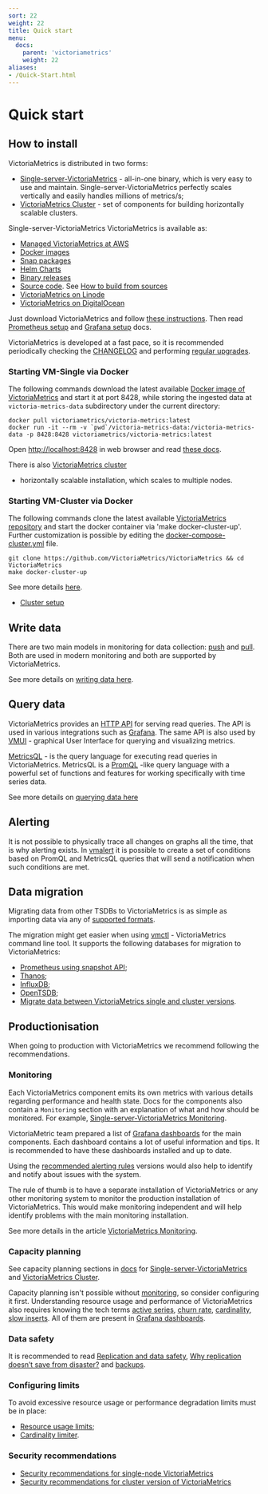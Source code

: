 ```yaml
---
sort: 22
weight: 22
title: Quick start
menu:
  docs:
    parent: 'victoriametrics'
    weight: 22
aliases:
- /Quick-Start.html
---
```


# Quick start

## How to install

VictoriaMetrics is distributed in two forms:
* [Single-server-VictoriaMetrics](https://docs.victoriametrics.com/Single-server-VictoriaMetrics.html) - all-in-one
  binary, which is very easy to use and maintain.
  Single-server-VictoriaMetrics perfectly scales vertically and easily handles millions of metrics/s;
* [VictoriaMetrics Cluster](https://docs.victoriametrics.com/Cluster-VictoriaMetrics.html) - set of components
  for building horizontally scalable clusters.

Single-server-VictoriaMetrics VictoriaMetrics is available as:

* [Managed VictoriaMetrics at AWS](https://aws.amazon.com/marketplace/pp/prodview-4tbfq5icmbmyc)
* [Docker images](https://hub.docker.com/r/victoriametrics/victoria-metrics/)
* [Snap packages](https://snapcraft.io/victoriametrics)
* [Helm Charts](https://github.com/VictoriaMetrics/helm-charts#list-of-charts)
* [Binary releases](https://github.com/VictoriaMetrics/VictoriaMetrics/releases/latest)
* [Source code](https://github.com/VictoriaMetrics/VictoriaMetrics).
  See [How to build from sources](https://docs.victoriametrics.com/Single-server-VictoriaMetrics.html#how-to-build-from-sources)
* [VictoriaMetrics on Linode](https://www.linode.com/marketplace/apps/victoriametrics/victoriametrics/)
* [VictoriaMetrics on DigitalOcean](https://marketplace.digitalocean.com/apps/victoriametrics-single)

Just download VictoriaMetrics and follow
[these instructions](https://docs.victoriametrics.com/Single-server-VictoriaMetrics.html#how-to-start-victoriametrics).
Then read [Prometheus setup](https://docs.victoriametrics.com/Single-server-VictoriaMetrics.html#prometheus-setup)
and [Grafana setup](https://docs.victoriametrics.com/Single-server-VictoriaMetrics.html#grafana-setup) docs.

VictoriaMetrics is developed at a fast pace, so it is recommended periodically checking the [CHANGELOG](https://docs.victoriametrics.com/CHANGELOG.html) and performing [regular upgrades](https://docs.victoriametrics.com/#how-to-upgrade-victoriametrics).


### Starting VM-Single via Docker

The following commands download the latest available
[Docker image of VictoriaMetrics](https://hub.docker.com/r/victoriametrics/victoria-metrics)
and start it at port 8428, while storing the ingested data at `victoria-metrics-data` subdirectory
under the current directory:

<div class="with-copy" markdown="1">

```console
docker pull victoriametrics/victoria-metrics:latest
docker run -it --rm -v `pwd`/victoria-metrics-data:/victoria-metrics-data -p 8428:8428 victoriametrics/victoria-metrics:latest
```

</div>

Open <a href="http://localhost:8428">http://localhost:8428</a> in web browser
and read [these docs](https://docs.victoriametrics.com/#operation).

There is also [VictoriaMetrics cluster](https://docs.victoriametrics.com/Cluster-VictoriaMetrics.html)
- horizontally scalable installation, which scales to multiple nodes.

### Starting VM-Cluster via Docker

The following commands clone the latest available
[VictoriaMetrics repository](https://github.com/VictoriaMetrics/VictoriaMetrics)
and start the docker container via 'make docker-cluster-up'. Further customization is possible by editing
the [docker-compose-cluster.yml](https://github.com/VictoriaMetrics/VictoriaMetrics/blob/master/deployment/docker/docker-compose-cluster.yml)
file.

<div class="with-copy" markdown="1">

```console
git clone https://github.com/VictoriaMetrics/VictoriaMetrics && cd VictoriaMetrics
make docker-cluster-up
```

</div>

See more details [here](https://github.com/VictoriaMetrics/VictoriaMetrics/tree/master/deployment/docker#readme).

* [Cluster setup](https://docs.victoriametrics.com/Cluster-VictoriaMetrics.html#cluster-setup)

## Write data

There are two main models in monitoring for data collection: 
[push](https://docs.victoriametrics.com/keyConcepts.html#push-model) 
and [pull](https://docs.victoriametrics.com/keyConcepts.html#pull-model). 
Both are used in modern monitoring and both are supported by VictoriaMetrics.

See more details on [writing data here](https://docs.victoriametrics.com/keyConcepts.html#write-data).


## Query data

VictoriaMetrics provides an 
[HTTP API](https://docs.victoriametrics.com/Single-server-VictoriaMetrics.html#prometheus-querying-api-usage)
for serving read queries. The API is used in various integrations such as
[Grafana](https://docs.victoriametrics.com/Single-server-VictoriaMetrics.html#grafana-setup).
The same API is also used by
[VMUI](https://docs.victoriametrics.com/Single-server-VictoriaMetrics.html#vmui) - graphical User Interface
for querying and visualizing metrics.

[MetricsQL](https://docs.victoriametrics.com/MetricsQL.html) - is the query language for executing read queries
in VictoriaMetrics. MetricsQL is a [PromQL](https://prometheus.io/docs/prometheus/latest/querying/basics) 
-like query language with a powerful set of functions and features for working specifically with time series data.

See more details on [querying data here](https://docs.victoriametrics.com/keyConcepts.html#query-data)


## Alerting

It is not possible to physically trace all changes on graphs all the time, that is why alerting exists.
In [vmalert](https://docs.victoriametrics.com/vmalert.html) it is possible to create a set of conditions
based on PromQL and MetricsQL queries that will send a notification when such conditions are met.

## Data migration

Migrating data from other TSDBs to VictoriaMetrics is as simple as importing data via any of
[supported formats](https://docs.victoriametrics.com/keyConcepts.html#push-model).

The migration might get easier when using [vmctl](https://docs.victoriametrics.com/vmctl.html) - VictoriaMetrics
command line tool. It supports the following databases for migration to VictoriaMetrics:
* [Prometheus using snapshot API](https://docs.victoriametrics.com/vmctl.html#migrating-data-from-prometheus);
* [Thanos](https://docs.victoriametrics.com/vmctl.html#migrating-data-from-thanos);
* [InfluxDB](https://docs.victoriametrics.com/vmctl.html#migrating-data-from-influxdb-1x);
* [OpenTSDB](https://docs.victoriametrics.com/vmctl.html#migrating-data-from-opentsdb);
* [Migrate data between VictoriaMetrics single and cluster versions](https://docs.victoriametrics.com/vmctl.html#migrating-data-from-victoriametrics).

## Productionisation

When going to production with VictoriaMetrics we recommend following the recommendations.

### Monitoring

Each VictoriaMetrics component emits its own metrics with various details regarding performance
and health state. Docs for the components also contain a `Monitoring` section with an explanation
of what and how should be monitored. For example,
[Single-server-VictoriaMetrics Monitoring](https://docs.victoriametrics.com/Cluster-VictoriaMetrics.html#monitoring).

VictoriaMetric team prepared a list of [Grafana dashboards](https://grafana.com/orgs/victoriametrics/dashboards)
for the main components. Each dashboard contains a lot of useful information and tips. It is recommended
to have these dashboards installed and up to date.

Using the [recommended alerting rules](https://github.com/VictoriaMetrics/VictoriaMetrics/tree/master/deployment/docker#alerts)
versions would also help to identify and notify about issues with the system.

The rule of thumb is to have a separate installation of VictoriaMetrics or any other monitoring system
to monitor the production installation of VictoriaMetrics. This would make monitoring independent and
will help identify problems with the main monitoring installation.

See more details in the article [VictoriaMetrics Monitoring](https://victoriametrics.com/blog/victoriametrics-monitoring/).

### Capacity planning

See capacity planning sections in [docs](https://docs.victoriametrics.com) for
[Single-server-VictoriaMetrics](https://docs.victoriametrics.com/Single-server-VictoriaMetrics.html#capacity-planning)
and [VictoriaMetrics Cluster](https://docs.victoriametrics.com/Cluster-VictoriaMetrics.html#capacity-planning).

Capacity planning isn't possible without [monitoring](#monitoring), so consider configuring it first.
Understanding resource usage and performance of VictoriaMetrics also requires knowing the tech terms
[active series](https://docs.victoriametrics.com/FAQ.html#what-is-an-active-time-series),
[churn rate](https://docs.victoriametrics.com/FAQ.html#what-is-high-churn-rate),
[cardinality](https://docs.victoriametrics.com/FAQ.html#what-is-high-cardinality),
[slow inserts](https://docs.victoriametrics.com/FAQ.html#what-is-a-slow-insert).
All of them are present in [Grafana dashboards](https://grafana.com/orgs/victoriametrics/dashboards).


### Data safety

It is recommended to read [Replication and data safety](https://docs.victoriametrics.com/Cluster-VictoriaMetrics.html#replication-and-data-safety),
[Why replication doesn’t save from disaster?](https://valyala.medium.com/speeding-up-backups-for-big-time-series-databases-533c1a927883)
and [backups](https://docs.victoriametrics.com/Single-server-VictoriaMetrics.html#backups).


### Configuring limits

To avoid excessive resource usage or performance degradation limits must be in place:
* [Resource usage limits](https://docs.victoriametrics.com/FAQ.html#how-to-set-a-memory-limit-for-victoriametrics-components);
* [Cardinality limiter](https://docs.victoriametrics.com/Single-server-VictoriaMetrics.html#cardinality-limiter).

### Security recommendations

* [Security recommendations for single-node VictoriaMetrics](https://docs.victoriametrics.com/#security)
* [Security recommendations for cluster version of VictoriaMetrics](https://docs.victoriametrics.com/Cluster-VictoriaMetrics.html#security)
